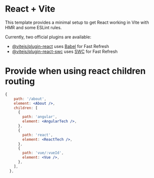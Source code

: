 # React + Vite

This template provides a minimal setup to get React working in Vite with HMR and some ESLint rules.

Currently, two official plugins are available:

- [@vitejs/plugin-react](https://github.com/vitejs/vite-plugin-react/blob/main/packages/plugin-react/README.md) uses [Babel](https://babeljs.io/) for Fast Refresh
- [@vitejs/plugin-react-swc](https://github.com/vitejs/vite-plugin-react-swc) uses [SWC](https://swc.rs/) for Fast Refresh

# Provide <Outlet /> when using react children routing

```jsx
{
    path: '/about',
    element: <About />,
    children: [
      {
        path: 'angular',
        element: <AngularTech />,
      },
      {
        path: 'react',
        element: <ReactTech />,
      },
      {
        path: 'vue/:vueId',
        element: <Vue />,
      },
    ],
  },
```
